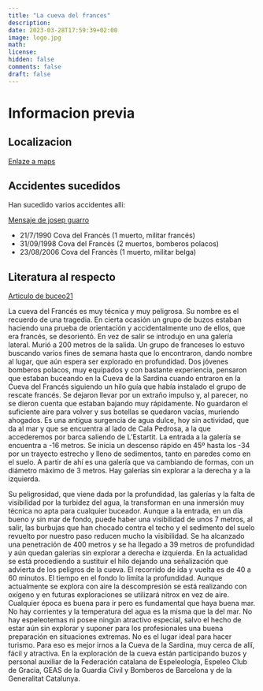 ```yaml
---
title: "La cueva del frances"
description: 
date: 2023-03-28T17:59:39+02:00
image: logo.jpg
math: 
license: 
hidden: false
comments: false
draft: false
---
```



# Informacion previa

## Localizacion
[Enlaze a maps](https://goo.gl/maps/YEkvp4xcXH7NrA7p7)

## Accidentes sucedidos
Han sucedido varios accidentes alli:

[Mensaje de josep guarro](https://www.forobuceo.com/phpBB3/viewtopic.php?p=335733#p335733)

* 21/7/1990 Cova del Francès (1 muerto, militar francés)
* 31/09/1998 Cova del Francès (2 muertos, bomberos polacos)
* 23/08/2006 Cova del Francès (1 muerto, militar belga)

## Literatura al respecto
[Articulo de buceo21](http://www.buceo21.com/REPORTAJES/buceo_tecnico/cueva_frances.htm)

La cueva del Francés es muy técnica y muy peligrosa. Su nombre es el recuerdo de una tragedia. En cierta ocasión un grupo de buzos estaban haciendo una prueba de orientación y accidentalmente uno de ellos, que era francés, se desorientó. En vez de salir se introdujo en una galería lateral. Murió a 200 metros de la salida. Un grupo de franceses lo estuvo buscando varios fines de semana hasta que lo encontraron, dando nombre al lugar, que aún espera ser explorado en profundidad.
Dos jóvenes bomberos polacos, muy equipados y con bastante experiencia, pensaron que estaban buceando en la Cueva de la Sardina cuando entraron en la Cueva del Francés siguiendo un hilo guía que había instalado el grupo de rescate francés. Se dejaron llevar por un extraño impulso y, al parecer, no se dieron cuenta que estaban bajando muy rápidamente. No guardaron el suficiente aire para volver y sus botellas se quedaron vacías, muriendo ahogados.
Es una antigua surgencia de agua dulce, hoy sin actividad, que da al mar y que se encuentra al lado de Cala Pedrosa, a la que accederemos por barca saliendo de L’Estartit. La entrada a la galería se encuentra a -16 metros. Se inicia un descenso rápido en 45º hasta los -34 por un trayecto estrecho y lleno de sedimentos, tanto en paredes como en el suelo. A partir de ahí es una galería que va cambiando de formas, con un diámetro máximo de 3 metros. Hay galerías sin explorar a la derecha y a la izquierda.

Su peligrosidad, que viene dada por la profundidad, las galerías y la falta de visibilidad por la turbidez del agua, la transforman en una inmersión muy técnica no apta para cualquier buceador. Aunque a la entrada, en un día bueno y sin mar de fondo, puede haber una visibilidad de unos 7 metros, al salir, las burbujas que han chocado contra el techo y el sedimento del suelo revuelto por nuestro paso reducen mucho la visibilidad. Se ha alcanzado una penetración de 400 metros y se ha llegado a 39 metros de profundidad y aún quedan galerías sin explorar a derecha e izquierda. En la actualidad se está procediendo a sustituir el hilo dejando una señalización que advierta de los peligros de la cueva. El recorrido de ida y vuelta es de 40 a 60 minutos. El tiempo en el fondo lo limita la profundidad. Aunque actualmente se explora con aire la descompresión se está realizando con oxígeno y en futuras exploraciones se utilizará nitrox en vez de aire. Cualquier época es buena para ir pero es fundamental que haya buena mar. No hay corrientes y la temperatura del agua es la misma que la del mar.
No hay espeleotemas ni posee ningún atractivo especial, salvo el hecho de estar aún sin explorar y suponer para los profesionales una buena preparación en situaciones extremas. No es el lugar ideal para hacer turismo. Para eso es mejor irnos a la Cueva de la Sardina, muy cerca de allí, fácil y atractiva.
En la exploración de la cueva están participando buzos y personal auxiliar de la Federación catalana de Espeleología, Espeleo Club de Gracia, GEAS de la Guardia Civil y Bomberos de Barcelona y de la Generalitat Catalunya.



